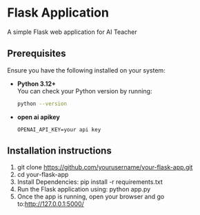 # Flask Application

A simple Flask web application for AI Teacher

## Prerequisites

Ensure you have the following installed on your system:

- **Python 3.12+**  
  You can check your Python version by running:  
  ```sh
  python --version
- **open ai apikey**  
    ```inside the  .env file inside your root project folder  add:
    OPENAI_API_KEY=your api key

## Installation instructions
1. git clone https://github.com/yourusername/your-flask-app.git
2. cd your-flask-app
3. Install Dependencies: pip install -r requirements.txt
4. Run the Flask application using: python app.py
5. Once the app is running, open your browser and go to:http://127.0.0.1:5000/

